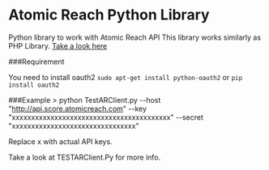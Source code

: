 Atomic Reach Python Library
==============

Python library to work with Atomic Reach API
This library works similarly as PHP Library. [Take a look here](https://github.com/atomicreach/PHP-library) 

###Requirement

You need to install  oauth2
		`sudo apt-get install python-oauth2`
or
		 `pip install oauth2`
     
###Example
	> python TestARClient.py --host "http://api.score.atomicreach.com" --key "xxxxxxxxxxxxxxxxxxxxxxxxxxxxxxxxxxxxxxxxx" --secret "xxxxxxxxxxxxxxxxxxxxxxxxxxxxxxxx"
    
Replace x with actual API keys.
    
Take a look at TESTARClient.Py for more info.
    
   

     

